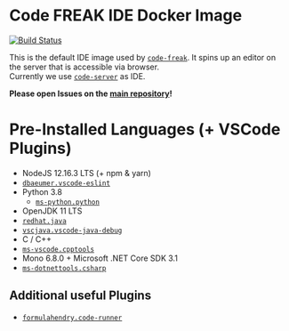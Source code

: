Code FREAK IDE Docker Image
==
[![Build Status](https://travis-ci.com/code-freak/ide.svg?branch=master)](https://travis-ci.com/code-freak/ide)

This is the default IDE image used by [`code-freak`](https://github.com/code-freak/code-freak). It spins up
an editor on the server that is accessible via browser.  
Currently we use [`code-server`](https://github.com/cdr/code-server) as IDE.

**Please open Issues on the [main repository](https://github.com/code-freak/code-freak)!**

# Pre-Installed Languages (+ VSCode Plugins)

* NodeJS 12.16.3 LTS (+ npm & yarn)
 * [`dbaeumer.vscode-eslint`](https://marketplace.visualstudio.com/items?itemName=dbaeumer.vscode-eslint)
* Python 3.8
  * [`ms-python.python`](https://marketplace.visualstudio.com/items?itemName=ms-python.python)
* OpenJDK 11 LTS
 * [`redhat.java`](https://marketplace.visualstudio.com/items?itemName=redhat.java)
 * [`vscjava.vscode-java-debug`](https://marketplace.visualstudio.com/items?itemName=vscjava.vscode-java-debug)
* C / C++
 * [`ms-vscode.cpptools`](https://marketplace.visualstudio.com/items?itemName=ms-vscode.cpptools)
* Mono 6.8.0 + Microsoft .NET Core SDK 3.1
 * [`ms-dotnettools.csharp`](https://marketplace.visualstudio.com/items?itemName=ms-dotnettools.csharp)

 ## Additional useful Plugins
* [`formulahendry.code-runner`](https://marketplace.visualstudio.com/items?itemName=formulahendry.code-runner)